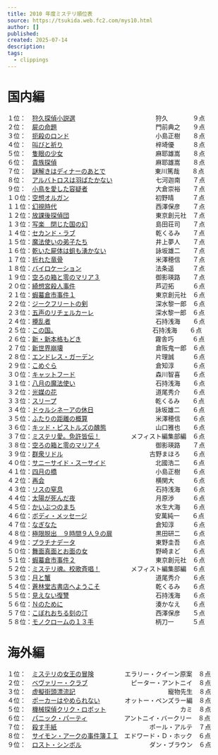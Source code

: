```yaml
---
title: 2010 年度ミステリ順位表
source: https://tsukida.web.fc2.com/mys10.html
author: []
published:
created: 2025-07-14
description:
tags:
  - clippings
---
```

# 国内編

１位：　[狩久探偵小説選](https://tsukida.web.fc2.com/1007.html)　　　　　　　　　　　　　狩久　　　　９点  
２位：　[屍の命題](https://tsukida.web.fc2.com/1002.html#100208)　　　　　　　　　　　　　　　　門前典之　　９点  
３位：　[扼殺のロンド](https://tsukida.web.fc2.com/1001.html#100110)　　　　　　　　　　　　　　小島正樹　　８点  
４位：　[叫びと祈り](https://tsukida.web.fc2.com/1003.html)　　　　　　　　　　　　　　　梓埼優　　　８点  
５位：　[隻眼の少女](https://tsukida.web.fc2.com/1010.html)　　　　　　　　　　　　　　　麻耶雄嵩　　８点  
６位：　[貴族探偵](https://tsukida.web.fc2.com/1006.html#100603)　　　　　　　　　　　　　　　　麻耶雄嵩　　８点  
７位：　[謎解きはディナーのあとで](https://tsukida.web.fc2.com/1011.html#101105)　　　　　　　　東川篤哉　　８点  
８位：　[アルバトロスは羽ばたかない](https://tsukida.web.fc2.com/1009.html#100905)　　　　　　　七河迦南　　７点  
９位：　[小鳥を愛した容疑者](https://tsukida.web.fc2.com/1009.html#100909)　　　　　　　　　　　大倉崇裕　　７点  
１０位：[空想オルガン](https://tsukida.web.fc2.com/1011.html)　　　　　　　　　　　　　　初野晴　　　７点  
１１位：[幻視時代](https://tsukida.web.fc2.com/1012.html#101207)　　　　　　　　　　　　　　　　西澤保彦　　７点  
１２位：[放課後探偵団](https://tsukida.web.fc2.com/1101.html)　　　　　　　　　　　　　　東京創元社　７点  
１３位：[写楽　閉じた国の幻](https://tsukida.web.fc2.com/1010.html#101003)　　　　　　　　　　　島田荘司　　７点  
１４位：[セカンド・ラブ](https://tsukida.web.fc2.com/1011.html#101107)　　　　　　　　　　　　　乾くるみ　　７点  
１５位：[魔法使いの弟子たち](https://tsukida.web.fc2.com/1004.html#100407)　　　　　　　　　　　井上夢人　　７点  
１６位：[乾いた屍体は蛆も湧かない](https://tsukida.web.fc2.com/1101.html#110109)　　　　　　　　詠坂雄二　　７点  
１７位：[折れた竜骨](https://tsukida.web.fc2.com/1102.html#110203)　　　　　　　　　　　　　　　米澤穂信　　７点  
１８位：[バイロケーション](https://tsukida.web.fc2.com/1102.html#110204)　　　　　　　　　　　　法条遥　　　７点  
１９位：[空ろの箱と零のマリア３](https://tsukida.web.fc2.com/1103.html#110301)　　　　　　　　　御影瑛路　　７点  
２０位：[綺想宮殺人事件](https://tsukida.web.fc2.com/1007.html#100707)　　　　　　　　　　　　　芦辺拓　　　６点  
２１位：[蝦蟇倉市事件１](https://tsukida.web.fc2.com/1006.html#100604)　　　　　　　　　　　　　東京創元社　６点  
２２位：[ジークフリートの剣](https://tsukida.web.fc2.com/1011.html#101102)　　　　　　　　　　　深水黎一郎　６点  
２３位：[五声のリチェルカーレ](https://tsukida.web.fc2.com/1003.html#100301)　　　　　　　　　　深水黎一郎　６点  
２４位：[攪乱者](https://tsukida.web.fc2.com/1006.html#100602)　　　　　　　　　　　　　　　　　石持浅海　　６点  
２５位：[この国。](https://tsukida.web.fc2.com/1006.html#100605)　　　　　　　　　　　　　　　　石持浅海　　６点  
２６位：[新・新本格もどき](https://tsukida.web.fc2.com/1012.html#101205)　　　　　　　　　　　　霧舎巧　　　６点  
２７位：[新世界崩壊](https://tsukida.web.fc2.com/1101.html#110101)　　　　　　　　　　　　　　　倉阪鬼一郎　６点  
２８位：[エンドレス・ガーデン](https://tsukida.web.fc2.com/1012.html)　　　　　　　　　　片理誠　　　６点  
２９位：[こめぐら](https://tsukida.web.fc2.com/1011.html#101103)　　　　　　　　　　　　　　　　倉知淳　　　６点  
３０位：[キャットフード](https://tsukida.web.fc2.com/1011.html#101106)　　　　　　　　　　　　　森川智喜　　６点  
３１位：[八月の魔法使い](https://tsukida.web.fc2.com/1009.html#100908)　　　　　　　　　　　　　石持浅海　　６点  
３２位：[光媒の花](https://tsukida.web.fc2.com/1005.html#100504)　　　　　　　　　　　　　　　　道尾秀介　　６点  
３３位：[スリープ](https://tsukida.web.fc2.com/1009.html#100904)　　　　　　　　　　　　　　　　乾くるみ　　６点  
３４位：[ドゥルシネーアの休日](https://tsukida.web.fc2.com/1008.html#100806)　　　　　　　　　　詠坂雄二　　６点  
３５位：[ふたりの距離の概算](https://tsukida.web.fc2.com/1006.html#100608)　　　　　　　　　　　米澤穂信　　６点  
３６位：[キッド・ピストルズの醜態](https://tsukida.web.fc2.com/1010.html#101006)　　　　　　　　山口雅也　　６点  
３７位：[ミステリ愛。免許皆伝！](https://tsukida.web.fc2.com/1007.html#100703)　　　　　メフィスト編集部編　６点  
３８位：[空ろの箱と零のマリア４](https://tsukida.web.fc2.com/1103.html#110302)　　　　　　　　　御影瑛路　　７点  
３９位：[群衆リドル](https://tsukida.web.fc2.com/1102.html#110205)　　　　　　　　　　　　　　古野まほろ　　６点  
４０位：[サニーサイド・スーサイド](https://tsukida.web.fc2.com/1010.html#101001)　　　　　　　　北國浩二　　６点  
４１位：[四月の橋](https://tsukida.web.fc2.com/1012.html#101201)　　　　　　　　　　　　　　　　小島正樹　　６点  
４２位：[再会](https://tsukida.web.fc2.com/1010.html#101004)　　　　　　　　　　　　　　　　　　横関大　　　６点  
４３位：[リスの窒息](https://tsukida.web.fc2.com/1004.html#100401)　　　　　　　　　　　　　　　石持浅海　　６点  
４４位：[太陽が死んだ夜](https://tsukida.web.fc2.com/1011.html#101104)　　　　　　　　　　　　　月原渉　　　６点  
４５位：[かいぶつのまち](https://tsukida.web.fc2.com/1008.html#100801)　　　　　　　　　　　　　水生大海　　６点  
４６位：[ボディ・メッセージ](https://tsukida.web.fc2.com/1011.html#101108)　　　　　　　　　　　安萬純一　　６点  
４７位：[なぎなた](https://tsukida.web.fc2.com/1010.html#101007)　　　　　　　　　　　　　　　　倉知淳　　　６点  
４８位：[極限脱出　９時間９人９の扉](https://tsukida.web.fc2.com/1005.html#100501)　　　　　　　黒田研二　　６点  
４９位：[プラチナデータ](https://tsukida.web.fc2.com/1101.html#110103)　　　　　　　　　　　　　東野圭吾　　６点  
５０位：[舞面真面とお面の女](https://tsukida.web.fc2.com/1103.html#110306)　　　　　　　　　　　野崎まど　　６点  
５１位：[蝦蟇倉市事件２](https://tsukida.web.fc2.com/1004.html#100408)　　　　　　　　　　　　　東京創元社　６点  
５２位：[ミステリ魂。校歌斉唱！](https://tsukida.web.fc2.com/1007.html#100705)　　　　　メフィスト編集部編　６点  
５３位：[月と蟹](https://tsukida.web.fc2.com/1102.html#110202)　　　　　　　　　　　　　　　　　道尾秀介　　６点  
５４位：[蒼林堂古書店へようこそ](https://tsukida.web.fc2.com/1007.html#100701)　　　　　　　　　乾くるみ　　６点  
５５位：[見えない復讐](https://tsukida.web.fc2.com/1009.html#100907)　　　　　　　　　　　　　　石持浅海　　６点  
５６位：[Ｎのために](https://tsukida.web.fc2.com/1007.html#100706)　　　　　　　　　　　　　　　湊かなえ　　６点  
５７位：[こぼれおちる刻の汀](https://tsukida.web.fc2.com/1004.html#100406)　　　　　　　　　　　西澤保彦　　５点  
５８位：[モノクロームの１３手](https://tsukida.web.fc2.com/1002.html#100207)　　　　　　　　　　柄刀一　　　５点  

# 海外編

１位：　[ミステリの女王の冒険](https://tsukida.web.fc2.com/1004.html)　　　　　エラリー・クイーン原案　８点  
２位：　[ベヴァリー・クラブ](https://tsukida.web.fc2.com/1002.html#100204)　　　　　　　ピーター・アントニイ　８点  
３位：　[虚擬街頭漂流記](https://tsukida.web.fc2.com/1005.html#100505)　　　　　　　　　　　　　　　寵物先生　８点  
４位：　[ポーカーはやめられない](https://tsukida.web.fc2.com/1006.html#100606)　　　　オットー・ペンズラー編　８点  
５位：　[機械探偵クリク・ロボット](https://tsukida.web.fc2.com/1008.html#100804)　　　　　　　　　　　　カミ　８点  
６位：　[パニック・パーティ](https://tsukida.web.fc2.com/1010.html#101005)　　　　　　アントニイ・バークリー　８点  
７位：　[殺す手紙](https://tsukida.web.fc2.com/1101.html#110102)　　　　　　　　　　　　　　　ポール・アルテ　７点  
８位：　[サイモン・アークの事件簿ＩＩ](https://tsukida.web.fc2.com/1104.html#110402)　エドワード・Ｄ・ホック　６点  
９位：　[ロスト・シンボル](https://tsukida.web.fc2.com/1005.html)　　　　　　　　　　　ダン・ブラウン　６点
